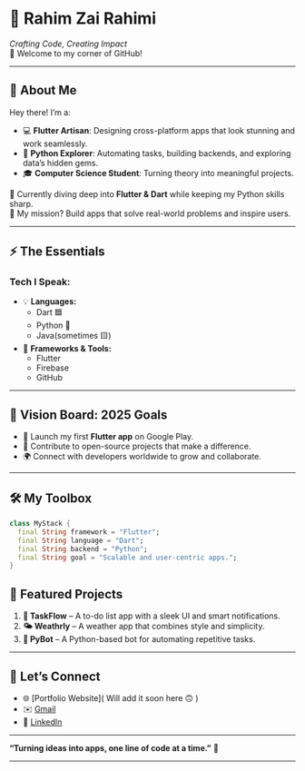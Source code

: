 # 🌌 Rahim Zai Rahimi
*Crafting Code, Creating Impact*  
👋 Welcome to my corner of GitHub!  

---

## 🌟 About Me  
Hey there! I’m a:  
- 💻 **Flutter Artisan**: Designing cross-platform apps that look stunning and work seamlessly.  
- 🐍 **Python Explorer**: Automating tasks, building backends, and exploring data’s hidden gems.  
- 🎓 **Computer Science Student**: Turning theory into meaningful projects.  

🌱 Currently diving deep into **Flutter & Dart** while keeping my Python skills sharp.  
🎯 My mission? Build apps that solve real-world problems and inspire users.  

---

## ⚡ The Essentials  
### **Tech I Speak:**  
- 💡 **Languages:**  
  - Dart 🟦  
  - Python 🐍  
  - Java(sometimes 🟨)  
- 🔧 **Frameworks & Tools:**  
  - Flutter  
  - Firebase  
  - GitHub  

---

## 🌌 Vision Board: 2025 Goals  
- 🚀 Launch my first **Flutter app** on Google Play.  
- 🤝 Contribute to open-source projects that make a difference.  
- 🌍 Connect with developers worldwide to grow and collaborate.  

---

## 🛠 My Toolbox  
```dart
class MyStack {
  final String framework = "Flutter";
  final String language = "Dart";
  final String backend = "Python";
  final String goal = "Scalable and user-centric apps.";
}
```
## 🌠 Featured Projects  
1. **📝 TaskFlow** – A to-do list app with a sleek UI and smart notifications.  
2. **🌤️ Weathrly** – A weather app that combines style and simplicity.  
3. **🤖 PyBot** – A Python-based bot for automating repetitive tasks.  


---

## 🤝 Let’s Connect  
- 🌐 [Portfolio Website]( Will add it soon here  🙃 )  
- ✉️ [Gmail](mailto:rz.rahimi01@gmail.com)  
- 🔗 [LinkedIn](https://www.linkedin.com/in/rz-rahimi01)

---

**“Turning ideas into apps, one line of code at a time.”** 🌟  

---
